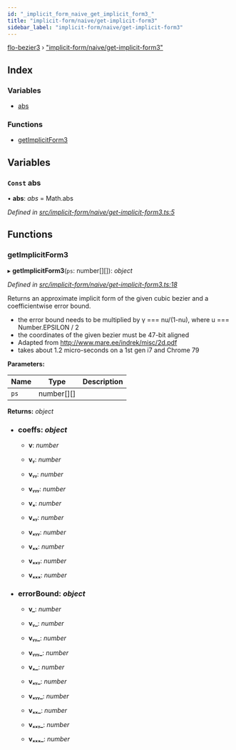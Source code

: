 ```yaml
---
id: "_implicit_form_naive_get_implicit_form3_"
title: "implicit-form/naive/get-implicit-form3"
sidebar_label: "implicit-form/naive/get-implicit-form3"
---
```


[flo-bezier3](../globals.md) › ["implicit-form/naive/get-implicit-form3"](_implicit_form_naive_get_implicit_form3_.md)

## Index

### Variables

* [abs](_implicit_form_naive_get_implicit_form3_.md#const-abs)

### Functions

* [getImplicitForm3](_implicit_form_naive_get_implicit_form3_.md#getimplicitform3)

## Variables

### `Const` abs

• **abs**: *abs* = Math.abs

*Defined in [src/implicit-form/naive/get-implicit-form3.ts:5](https://github.com/FlorisSteenkamp/FloBezier/blob/6f79660/src/implicit-form/naive/get-implicit-form3.ts#L5)*

## Functions

###  getImplicitForm3

▸ **getImplicitForm3**(`ps`: number[][]): *object*

*Defined in [src/implicit-form/naive/get-implicit-form3.ts:18](https://github.com/FlorisSteenkamp/FloBezier/blob/6f79660/src/implicit-form/naive/get-implicit-form3.ts#L18)*

Returns an approximate implicit form of the given cubic bezier and a
coefficientwise error bound.
* the error bound needs to be multiplied by γ === nu/(1-nu), where
u === Number.EPSILON / 2
* the coordinates of the given bezier must be 47-bit aligned
* Adapted from http://www.mare.ee/indrek/misc/2d.pdf
* takes about 1.2 micro-seconds on a 1st gen i7 and Chrome 79

**Parameters:**

Name | Type | Description |
------ | ------ | ------ |
`ps` | number[][] |   |

**Returns:** *object*

* ### **coeffs**: *object*

  * **v**: *number*

  * **vᵧ**: *number*

  * **vᵧᵧ**: *number*

  * **vᵧᵧᵧ**: *number*

  * **vₓ**: *number*

  * **vₓᵧ**: *number*

  * **vₓᵧᵧ**: *number*

  * **vₓₓ**: *number*

  * **vₓₓᵧ**: *number*

  * **vₓₓₓ**: *number*

* ### **errorBound**: *object*

  * **v_**: *number*

  * **vᵧ_**: *number*

  * **vᵧᵧ_**: *number*

  * **vᵧᵧᵧ_**: *number*

  * **vₓ_**: *number*

  * **vₓᵧ_**: *number*

  * **vₓᵧᵧ_**: *number*

  * **vₓₓ_**: *number*

  * **vₓₓᵧ_**: *number*

  * **vₓₓₓ_**: *number*
